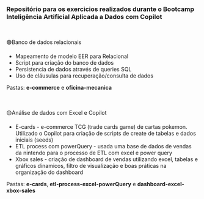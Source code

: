 ### Repositório para os exercicios realizados durante o Bootcamp Inteligência Artificial Aplicada a Dados com Copilot
<br>

🟢Banco de dados relacionais
- Mapeamento de modelo EER para Relacional
- Script para criação do banco de dados
- Persistencia de dados através de queries SQL
- Uso de cláusulas para recuperação/consulta de dados

Pastas: **e-commerce** e **oficina-mecanica**

<br>
<br>
🟡Análise de dados com Excel e Copilot

- E-cards - e-commerce TCG (trade cards game) de cartas pokemon. Utilizado o Copilot para criação de scripts de create de tabelas e dados iniciais (seeds)
- ETL process com powerQuery - usada uma base de dados de vendas da nintendo para o processo de ETL com excel e power query
- Xbox sales - criação de dashboard de vendas utilizando excel, tabelas e gráficos dinamicos, filtro de visualização e boas práticas na organização do dashboard

Pastas: **e-cards**, **etl-process-excel-powerQuery** e **dashboard-excel-xbox-sales**
